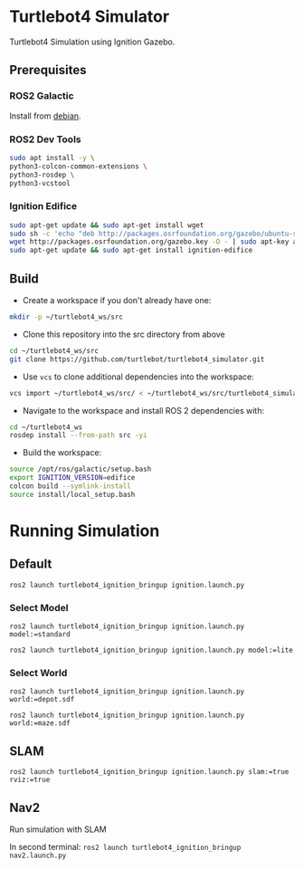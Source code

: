 # Turtlebot4 Simulator

Turtlebot4 Simulation using Ignition Gazebo.

## Prerequisites

### ROS2 Galactic

Install from [debian](https://docs.ros.org/en/galactic/Installation/Ubuntu-Install-Debians.html).

### ROS2 Dev Tools

```bash
sudo apt install -y \
python3-colcon-common-extensions \
python3-rosdep \
python3-vcstool
```

### Ignition Edifice

```bash
sudo apt-get update && sudo apt-get install wget
sudo sh -c 'echo "deb http://packages.osrfoundation.org/gazebo/ubuntu-stable `lsb_release -cs` main" > /etc/apt/sources.list.d/gazebo-stable.list'
wget http://packages.osrfoundation.org/gazebo.key -O - | sudo apt-key add -
sudo apt-get update && sudo apt-get install ignition-edifice
```

## Build

- Create a workspace if you don't already have one:

```bash
mkdir -p ~/turtlebot4_ws/src
```

- Clone this repository into the src directory from above

```bash
cd ~/turtlebot4_ws/src
git clone https://github.com/turtlebot/turtlebot4_simulator.git
```

- Use `vcs` to clone additional dependencies into the workspace:

```bash
vcs import ~/turtlebot4_ws/src/ < ~/turtlebot4_ws/src/turtlebot4_simulator/dependencies.repos
```

- Navigate to the workspace and install ROS 2 dependencies with:

```bash
cd ~/turtlebot4_ws
rosdep install --from-path src -yi
```

- Build the workspace:

```bash
source /opt/ros/galactic/setup.bash
export IGNITION_VERSION=edifice
colcon build --symlink-install
source install/local_setup.bash
```

# Running Simulation

## Default
`ros2 launch turtlebot4_ignition_bringup ignition.launch.py`

### Select Model
`ros2 launch turtlebot4_ignition_bringup ignition.launch.py model:=standard`

`ros2 launch turtlebot4_ignition_bringup ignition.launch.py model:=lite`

### Select World
`ros2 launch turtlebot4_ignition_bringup ignition.launch.py world:=depot.sdf`

`ros2 launch turtlebot4_ignition_bringup ignition.launch.py world:=maze.sdf`

## SLAM
`ros2 launch turtlebot4_ignition_bringup ignition.launch.py slam:=true rviz:=true`

## Nav2

Run simulation with SLAM

In second terminal:
`ros2 launch turtlebot4_ignition_bringup nav2.launch.py`
